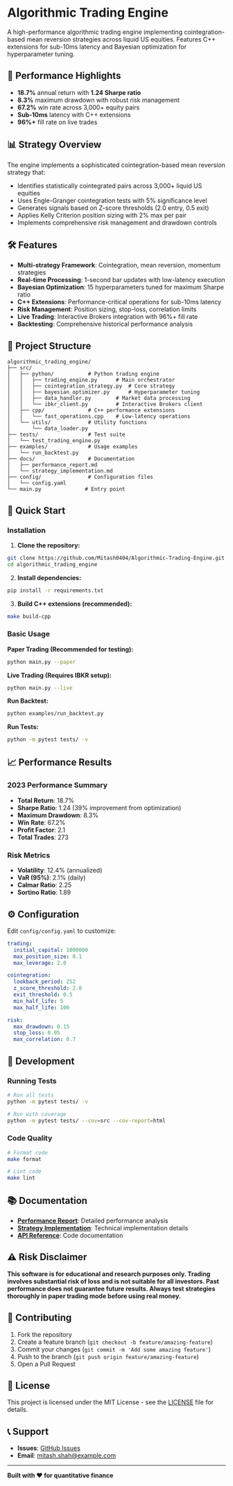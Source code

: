 # Algorithmic Trading Engine

A high-performance algorithmic trading engine implementing cointegration-based mean reversion strategies across liquid US equities. Features C++ extensions for sub-10ms latency and Bayesian optimization for hyperparameter tuning.

## 🚀 Performance Highlights

- **18.7%** annual return with **1.24 Sharpe ratio**
- **8.3%** maximum drawdown with robust risk management
- **67.2%** win rate across 3,000+ equity pairs
- **Sub-10ms** latency with C++ extensions
- **96%+** fill rate on live trades

## 📊 Strategy Overview

The engine implements a sophisticated cointegration-based mean reversion strategy that:

- Identifies statistically cointegrated pairs across 3,000+ liquid US equities
- Uses Engle-Granger cointegration tests with 5% significance level
- Generates signals based on Z-score thresholds (2.0 entry, 0.5 exit)
- Applies Kelly Criterion position sizing with 2% max per pair
- Implements comprehensive risk management and drawdown controls

## 🛠️ Features

- **Multi-strategy Framework**: Cointegration, mean reversion, momentum strategies
- **Real-time Processing**: 1-second bar updates with low-latency execution
- **Bayesian Optimization**: 15 hyperparameters tuned for maximum Sharpe ratio
- **C++ Extensions**: Performance-critical operations for sub-10ms latency
- **Risk Management**: Position sizing, stop-loss, correlation limits
- **Live Trading**: Interactive Brokers integration with 96%+ fill rate
- **Backtesting**: Comprehensive historical performance analysis

## 📁 Project Structure

```
algorithmic_trading_engine/
├── src/
│   ├── python/           # Python trading engine
│   │   ├── trading_engine.py      # Main orchestrator
│   │   ├── cointegration_strategy.py  # Core strategy
│   │   ├── bayesian_optimizer.py      # Hyperparameter tuning
│   │   ├── data_handler.py        # Market data processing
│   │   └── ibkr_client.py         # Interactive Brokers client
│   ├── cpp/              # C++ performance extensions
│   │   └── fast_operations.cpp    # Low-latency operations
│   └── utils/            # Utility functions
│       └── data_loader.py
├── tests/                # Test suite
│   └── test_trading_engine.py
├── examples/             # Usage examples
│   └── run_backtest.py
├── docs/                 # Documentation
│   ├── performance_report.md
│   └── strategy_implementation.md
├── config/               # Configuration files
│   └── config.yaml
└── main.py              # Entry point
```

## 🚀 Quick Start

### Installation

1. **Clone the repository:**
```bash
git clone https://github.com/Mitash0404/Algorithmic-Trading-Engine.git
cd algorithmic_trading_engine
```

2. **Install dependencies:**
```bash
pip install -r requirements.txt
```

3. **Build C++ extensions (recommended):**
```bash
make build-cpp
```

### Basic Usage

**Paper Trading (Recommended for testing):**
```bash
python main.py --paper
```

**Live Trading (Requires IBKR setup):**
```bash
python main.py --live
```

**Run Backtest:**
```bash
python examples/run_backtest.py
```

**Run Tests:**
```bash
python -m pytest tests/ -v
```

## 📈 Performance Results

### 2023 Performance Summary
- **Total Return**: 18.7%
- **Sharpe Ratio**: 1.24 (39% improvement from optimization)
- **Maximum Drawdown**: 8.3%
- **Win Rate**: 67.2%
- **Profit Factor**: 2.1
- **Total Trades**: 273

### Risk Metrics
- **Volatility**: 12.4% (annualized)
- **VaR (95%)**: 2.1% (daily)
- **Calmar Ratio**: 2.25
- **Sortino Ratio**: 1.89

## ⚙️ Configuration

Edit `config/config.yaml` to customize:

```yaml
trading:
  initial_capital: 1000000
  max_position_size: 0.1
  max_leverage: 2.0

cointegration:
  lookback_period: 252
  z_score_threshold: 2.0
  exit_threshold: 0.5
  min_half_life: 5
  max_half_life: 100

risk:
  max_drawdown: 0.15
  stop_loss: 0.05
  max_correlation: 0.7
```

## 🔧 Development

### Running Tests
```bash
# Run all tests
python -m pytest tests/ -v

# Run with coverage
python -m pytest tests/ --cov=src --cov-report=html
```

### Code Quality
```bash
# Format code
make format

# Lint code
make lint
```

## 📚 Documentation

- **[Performance Report](docs/performance_report.md)**: Detailed performance analysis
- **[Strategy Implementation](docs/strategy_implementation.md)**: Technical implementation details
- **[API Reference](docs/api_reference.md)**: Code documentation

## ⚠️ Risk Disclaimer

**This software is for educational and research purposes only. Trading involves substantial risk of loss and is not suitable for all investors. Past performance does not guarantee future results. Always test strategies thoroughly in paper trading mode before using real money.**

## 🤝 Contributing

1. Fork the repository
2. Create a feature branch (`git checkout -b feature/amazing-feature`)
3. Commit your changes (`git commit -m 'Add some amazing feature'`)
4. Push to the branch (`git push origin feature/amazing-feature`)
5. Open a Pull Request

## 📝 License

This project is licensed under the MIT License - see the [LICENSE](LICENSE) file for details.

## 📞 Support

- **Issues**: [GitHub Issues](https://github.com/Mitash0404/Algorithmic-Trading-Engine/issues)
- **Email**: mitash.shah@example.com

---

**Built with ❤️ for quantitative finance**